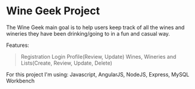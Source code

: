 # Wine Geek Project

The Wine Geek main goal is to help users keep track of all the wines and wineries they have been drinking/going to in a fun and casual way.

Features:
>Registration
>Login
>Profile(Review, Update)
>Wines, Wineries and Lists(Create, Review, Update, Delete)

For this project I'm using: Javascript, AngularJS, NodeJS, Express, MySQL Workbench
